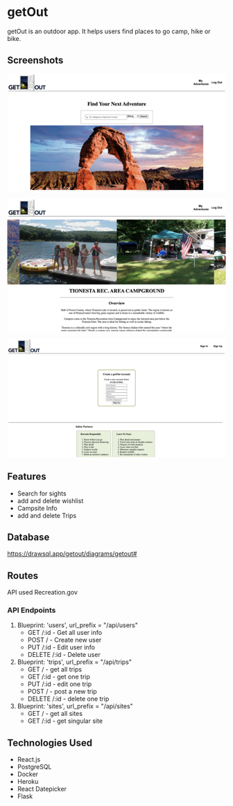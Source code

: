 # getOut
getOut is an outdoor app. It helps users find places to go camp, hike or bike.

## Screenshots

![Landing Page](client/src/assets/landingPage.png)

![Show Page](client/src/assets/campground-show-page.png)

![Sign Up Screen](client/src/assets/sign-up.png)

## Features
* Search for sights
* add and delete wishlist
* Campsite Info
* add and delete Trips

## Database
https://drawsql.app/getout/diagrams/getout#

## Routes
API used Recreation.gov

### API Endpoints
1. Blueprint: 'users', url_prefix = "/api/users"
    * GET /:id - Get all user info
    * POST / - Create new user
    * PUT /:id - Edit user info
    * DELETE /:id - Delete user
2. Blueprint: 'trips', url_prefix = "/api/trips"
    * GET / - get all trips
    * GET /:id - get one trip
    * PUT /:id - edit one trip
    * POST / - post a new trip
    * DELETE /:id - delete one trip
3. Blueprint: 'sites', url_prefix = "/api/sites"
    * GET / - get all sites
    * GET /:id - get singular site

## Technologies Used
* React.js
* PostgreSQL
* Docker
* Heroku
* React Datepicker
* Flask